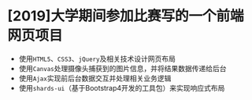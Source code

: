 # [2019]大学期间参加比赛写的一个前端网页项目

- 使用`HTML5`、`CSS3`、`jQuery`及相关技术设计网页布局
- 使用`Canvas`处理摄像头捕获到的图片信息，并将结果数据传递给后台
- 使用`Ajax`实现前后台数据交互并处理相关业务逻辑
- 使用`shards-ui`（基于Bootstrap4开发的工具包）来实现响应式布局

